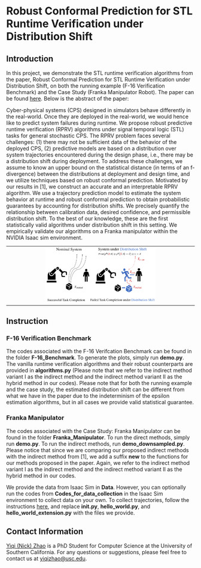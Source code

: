 # Robust Conformal Prediction for STL Runtime Verification under Distribution Shift

## Introduction
In this project, we demonstrate the STL runtime verification algorithms from the paper, Robust Conformal Prediction for STL Runtime Verification under Distribution Shift, on both the running example (F-16 Verification Benchmark) and the Case Study (Franka Manipulator Robot). The paper can be found [here](https://arxiv.org/abs/2311.09482). Below is the abstract of the paper:

Cyber-physical systems (CPS) designed in simulators behave differently in the real-world. Once they are deployed in the real-world, we would hence like to predict system failures during runtime. We propose robust predictive runtime verification (RPRV) algorithms under signal temporal logic (STL) tasks for general stochastic CPS. The RPRV problem faces several challenges: (1) there may not be sufficient data of the behavior of the deployed CPS, (2) predictive models are based on a distribution over system trajectories encountered during the design phase, i.e., there may be a distribution shift during deployment. To address these challenges, we assume to know an upper bound on the statistical distance (in terms of an f-divergence) between the distributions at deployment and design time, and we utilize techniques based on robust conformal prediction. Motivated by our results in [1], we construct an accurate and an interpretable RPRV algorithm. We use a trajectory prediction model to estimate the system behavior at runtime and robust conformal prediction to obtain probabilistic guarantees by accounting for distribution shifts. We precisely quantify the relationship between calibration data, desired confidence, and permissible distribution shift. To the best of our knowledge, these are the first statistically valid algorithms under distribution shift in this setting. We empirically validate our algorithms on a Franka manipulator within the NVIDIA Isaac sim environment.

<table cellpadding="0" cellspacing="0" border="0" width="100%">
<tr><td align="center">
<img src="F-16_Benchmark/featured.png" width = 60%>
</td></tr>
</table>

## Instruction

### F-16 Verification Benchmark
The codes associated with the F-16 Verifcation Benchmark can be found in the folder **F-16_Benchmark**. To generate the plots, simply run **demo.py**. The vanilla runtime verification algorithms and their robust counterparts are provided in **algorithms.py** (Please note that we refer to the indirect method variant I as the indirect method and the indirect method variant II as the hybrid method in our codes). Please note that for both the running example and the case study, the estimated distribution shift can be different from what we have in the paper due to the indeterminism of the epsilon estimation algorithms, but in all cases we provide valid statistical guarantee.

### Franka Manipulator
The codes associated with the Case Study: Franka Manipulator can be found in the folder **Franka_Manipulator**. To run the direct methods, simply run **demo.py**. To run the indirect methods, run **demo_downsampled.py**. Please notice that since we are comparing our proposed indirect methods with the indirect method from [1], we add a suffix **new** to the functions for our methods proposed in the paper. Again, we refer to the indirect method variant I as the indirect method and the indirect method variant II as the hybrid method in our codes.

We provide the data from Isaac Sim in **Data**. However, you can optionally run the codes from **Codes_for_data_collection** in the Isaac Sim environment to collect data on your own. To collect trajectories, follow the instructions [here](https://docs.omniverse.nvidia.com/isaacsim/latest/core_api_tutorials/tutorial_core_hello_world.html), and replace **__init__.py**, **hello_world.py**, and **hello_world_extension.py** with the files we provide.

## Contact Information
[Yiqi (Nick) Zhao](https://zhaoy37.github.io/) is a PhD Student for Computer Science at the University of Southern California. For any questions or suggestions, please feel free to contact us at yiqizhao@usc.edu.
